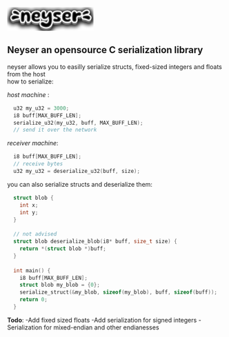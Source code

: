 <img src = "https://github.com/Nizarll/neyser/blob/master/img/logo.png?raw=true" width="200" height ="55">

## Neyser an opensource C serialization library

neyser allows you to easilly serialize structs, fixed-sized integers and floats from the host \
how to serialize: 

*host machine* :
```c
  u32 my_u32 = 3000;
  i8 buff[MAX_BUFF_LEN];
  serialize_u32(my_u32, buff, MAX_BUFF_LEN);
  // send it over the network
```

*receiver machine*:
```c
  i8 buff[MAX_BUFF_LEN];
  // receive bytes
  u32 my_u32 = deserialize_u32(buff, size);
```

you can also serialize structs and deserialize them:

```c
  struct blob {
    int x;
    int y;
  }
  
  // not advised
  struct blob deserialize_blob(i8* buff, size_t size) {
    return *(struct blob *)buff;
  }

  int main() {
    i8 buff[MAX_BUFF_LEN];
    struct blob my_blob = {0};
    serialize_struct(&my_blob, sizeof(my_blob), buff, sizeof(buff));
    return 0;
  }
```

**Todo**:
-Add fixed sized floats
-Add serialization for signed integers
-Serialization for mixed-endian and other endianesses
